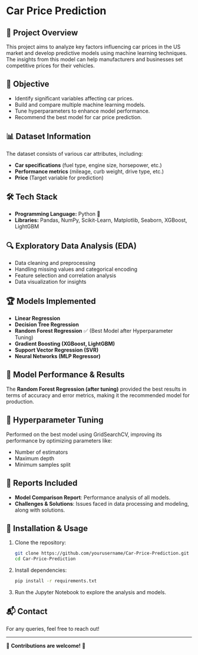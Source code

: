 # Car Price Prediction

## 📌 Project Overview
This project aims to analyze key factors influencing car prices in the US market and develop predictive models using machine learning techniques. The insights from this model can help manufacturers and businesses set competitive prices for their vehicles.

## 🚀 Objective
- Identify significant variables affecting car prices.
- Build and compare multiple machine learning models.
- Tune hyperparameters to enhance model performance.
- Recommend the best model for car price prediction.

## 📊 Dataset Information
The dataset consists of various car attributes, including:
- **Car specifications** (fuel type, engine size, horsepower, etc.)
- **Performance metrics** (mileage, curb weight, drive type, etc.)
- **Price** (Target variable for prediction)

## 🛠️ Tech Stack
- **Programming Language:** Python 🐍
- **Libraries:** Pandas, NumPy, Scikit-Learn, Matplotlib, Seaborn, XGBoost, LightGBM

## 🔍 Exploratory Data Analysis (EDA)
- Data cleaning and preprocessing
- Handling missing values and categorical encoding
- Feature selection and correlation analysis
- Data visualization for insights

## 🏆 Models Implemented
- **Linear Regression**
- **Decision Tree Regression**
- **Random Forest Regression** ✅ (Best Model after Hyperparameter Tuning)
- **Gradient Boosting (XGBoost, LightGBM)**
- **Support Vector Regression (SVR)**
- **Neural Networks (MLP Regressor)**

## 🎯 Model Performance & Results
The **Random Forest Regression (after tuning)** provided the best results in terms of accuracy and error metrics, making it the recommended model for production.

## 🔧 Hyperparameter Tuning
Performed on the best model using GridSearchCV, improving its performance by optimizing parameters like:
- Number of estimators
- Maximum depth
- Minimum samples split

## 📜 Reports Included
- **Model Comparison Report**: Performance analysis of all models.
- **Challenges & Solutions**: Issues faced in data processing and modeling, along with solutions.

## 📂 Installation & Usage
1. Clone the repository:
   ```bash
   git clone https://github.com/yourusername/Car-Price-Prediction.git
   cd Car-Price-Prediction
   ```
2. Install dependencies:
   ```bash
   pip install -r requirements.txt
   ```
3. Run the Jupyter Notebook to explore the analysis and models.

## 📬 Contact
For any queries, feel free to reach out!

---
📌 **Contributions are welcome!** 🚀
